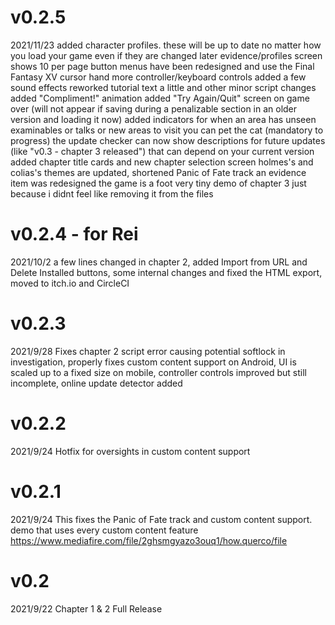 # v0.2.5
2021/11/23
added character profiles. these will be up to date no matter how you load your game even if they are changed later
evidence/profiles screen shows 10 per page
button menus have been redesigned and use the Final Fantasy XV cursor hand
more controller/keyboard controls
added a few sound effects
reworked tutorial text a little and other minor script changes
added "Compliment!" animation
added "Try Again/Quit" screen on game over (will not appear if saving during a penalizable section in an older version and loading it now)
added indicators for when an area has unseen examinables or talks or new areas to visit
you can pet the cat (mandatory to progress)
the update checker can now show descriptions for future updates (like "v0.3 - chapter 3 released") that can depend on your current version
added chapter title cards and new chapter selection screen
holmes's and colias's themes are updated, shortened Panic of Fate track
an evidence item was redesigned
the game is a foot
very tiny demo of chapter 3 just because i didnt feel like removing it from the files

# v0.2.4 - for Rei
2021/10/2
a few lines changed in chapter 2, added Import from URL and Delete Installed buttons, some internal changes and fixed the HTML export, moved to itch.io and CircleCI

# v0.2.3
2021/9/28
Fixes chapter 2 script error causing potential softlock in investigation, properly fixes custom content support on Android, UI is scaled up to a fixed size on mobile, controller controls improved but still incomplete, online update detector added

# v0.2.2
2021/9/24
Hotfix for oversights in custom content support

# v0.2.1
2021/9/24
This fixes the Panic of Fate track and custom content support.
demo that uses every custom content feature https://www.mediafire.com/file/2ghsmgyazo3ouq1/how.querco/file

# v0.2
2021/9/22
Chapter 1 & 2 Full Release
